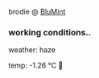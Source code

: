 brodie @ [BluMint](https://www.linkedin.com/company/blumint-io/)

<!--weather_start-->
### working conditions..

weather: haze 

temp: -1.26 °C 🧥

<!--weather_end-->
